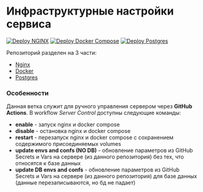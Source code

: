 # Инфраструктурные настройки сервиса
[![Deploy NGINX](https://github.com/Team-Base64/edu-crm-infrastructure/actions/workflows/nginx-deploy.yaml/badge.svg?branch=nginx-0.1)](https://github.com/Team-Base64/edu-crm-infrastructure/actions/workflows/nginx-deploy.yaml) [![Deploy Docker Compose](https://github.com/Team-Base64/edu-crm-infrastructure/actions/workflows/docker-compose-deploy.yaml/badge.svg?branch=docker-compose-0.1)](https://github.com/Team-Base64/edu-crm-infrastructure/actions/workflows/docker-compose-deploy.yaml) [![Deploy Postgres](https://github.com/Team-Base64/edu-crm-infrastructure/actions/workflows/postgres-deploy.yaml/badge.svg?branch=postgres-0.1)](https://github.com/Team-Base64/edu-crm-infrastructure/actions/workflows/postgres-deploy.yaml)

Репозиторий разделен на 3 части:
- [Nginx](https://github.com/Team-Base64/edu-crm-infrastructure/tree/nginx-main)
- [Docker](https://github.com/Team-Base64/edu-crm-infrastructure/tree/docker-compose-main)
- [Postgres](https://github.com/Team-Base64/edu-crm-infrastructure/tree/postgres-main)

### Особенности

Данная ветка служит для ручного управления сервером через **GitHub Actions**. В workflow *Server Control* доступны следующие команды:
- **enable** - запуск nginx и docker compose
- **disable** - остановка nginx и docker compose
- **restart** - перезапуск nginx и docker compose с сохранением содержимого присоединяемых volumes
- **update envs and confs (NO DB)** - обновление параметров из GitHub Secrets и Vars на сервере (из данного репозитория) без тех, что относятся к базе данных
- **update DB envs and confs** - обновление параметров из GitHub Secrets и Vars на сервере (из данного репозитория) для базе данных (данные перезаписываются, но бд не падает)
